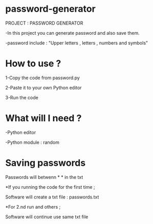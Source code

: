 # password-generator

PROJECT : PASSWORD GENERATOR

-In this project you can generate password and also save them.

-password include : "Upper letters , letters , numbers and  symbols"


# How to use ?

1-Copy the code from password.py

2-Paste it to your own Python editor

3-Run the code 

# What will I need ?

-Python editor

-Python module  : random 

# Saving passwords

Passwords will betwenn * * in the txt

*If you running the code for the first time  ; 

Software will create a txt file : passwords.txt

*For 2.nd run and others ;

Software will continue use same txt file 

